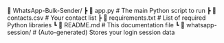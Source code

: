 📁 WhatsApp-Bulk-Sender/
 ┣ 📄 app.py              # The main Python script to run
 ┣ 📄 contacts.csv        # Your contact list
 ┣ 📄 requirements.txt     # List of required Python libraries
 ┗ 📄 README.md            # This documentation file
 ┗ 📁 whatsapp-session/    # (Auto-generated) Stores your login session data